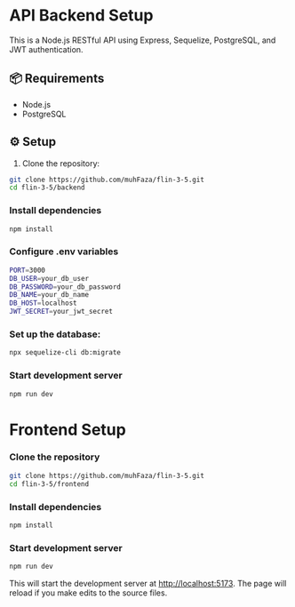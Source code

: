 # API Backend Setup

This is a Node.js RESTful API using Express, Sequelize, PostgreSQL, and JWT authentication.

## 📦 Requirements

- Node.js
- PostgreSQL

## ⚙️ Setup

1. Clone the repository:

```bash
git clone https://github.com/muhFaza/flin-3-5.git
cd flin-3-5/backend
```

### Install dependencies

```bash
npm install
```

### Configure .env variables

```bash
PORT=3000
DB_USER=your_db_user
DB_PASSWORD=your_db_password
DB_NAME=your_db_name
DB_HOST=localhost
JWT_SECRET=your_jwt_secret
```

### Set up the database:

```bash
npx sequelize-cli db:migrate
```

### Start development server

```bash
npm run dev
```

# Frontend Setup

### Clone the repository

```bash
git clone https://github.com/muhFaza/flin-3-5.git
cd flin-3-5/frontend
```

### Install dependencies

```bash
npm install
```

### Start development server

```bash
npm run dev
```

This will start the development server at [http://localhost:5173](http://localhost:5173). The page will reload if you make edits to the source files.